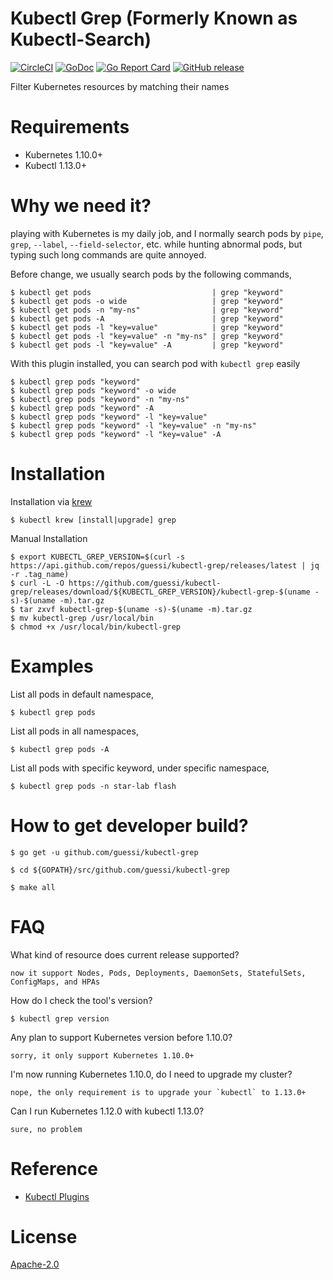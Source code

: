 # Kubectl Grep (Formerly Known as Kubectl-Search)

[![CircleCI](https://circleci.com/gh/guessi/kubectl-grep.svg?style=svg)](https://circleci.com/gh/guessi/kubectl-grep)
[![GoDoc](https://godoc.org/github.com/guessi/kubectl-grep?status.svg)](https://godoc.org/github.com/guessi/kubectl-grep)
[![Go Report Card](https://goreportcard.com/badge/github.com/guessi/kubectl-grep)](https://goreportcard.com/report/github.com/guessi/kubectl-grep)
[![GitHub release](https://img.shields.io/github/release/guessi/kubectl-grep.svg)](https://github.com/guessi/kubectl-grep/releases/latest)

Filter Kubernetes resources by matching their names

# Requirements

- Kubernetes 1.10.0+
- Kubectl 1.13.0+

# Why we need it?

playing with Kubernetes is my daily job, and I normally search pods by `pipe`,
`grep`, `--label`, `--field-selector`, etc. while hunting abnormal pods, but
typing such long commands are quite annoyed.

Before change, we usually search pods by the following commands,

    $ kubectl get pods                           | grep "keyword"
    $ kubectl get pods -o wide                   | grep "keyword"
    $ kubectl get pods -n "my-ns"                | grep "keyword"
    $ kubectl get pods -A                        | grep "keyword"
    $ kubectl get pods -l "key=value"            | grep "keyword"
    $ kubectl get pods -l "key=value" -n "my-ns" | grep "keyword"
    $ kubectl get pods -l "key=value" -A         | grep "keyword"

With this plugin installed, you can search pod with `kubectl grep` easily

    $ kubectl grep pods "keyword"
    $ kubectl grep pods "keyword" -o wide
    $ kubectl grep pods "keyword" -n "my-ns"
    $ kubectl grep pods "keyword" -A
    $ kubectl grep pods "keyword" -l "key=value"
    $ kubectl grep pods "keyword" -l "key=value" -n "my-ns"
    $ kubectl grep pods "keyword" -l "key=value" -A

# Installation

Installation via [krew](https://github.com/kubernetes-sigs/krew)

    $ kubectl krew [install|upgrade] grep

Manual Installation

    $ export KUBECTL_GREP_VERSION=$(curl -s https://api.github.com/repos/guessi/kubectl-grep/releases/latest | jq -r .tag_name)
    $ curl -L -O https://github.com/guessi/kubectl-grep/releases/download/${KUBECTL_GREP_VERSION}/kubectl-grep-$(uname -s)-$(uname -m).tar.gz
    $ tar zxvf kubectl-grep-$(uname -s)-$(uname -m).tar.gz
    $ mv kubectl-grep /usr/local/bin
    $ chmod +x /usr/local/bin/kubectl-grep

# Examples

List all pods in default namespace,

    $ kubectl grep pods

List all pods in all namespaces,

    $ kubectl grep pods -A

List all pods with specific keyword, under specific namespace,

    $ kubectl grep pods -n star-lab flash

# How to get developer build?

    $ go get -u github.com/guessi/kubectl-grep

    $ cd ${GOPATH}/src/github.com/guessi/kubectl-grep

    $ make all

# FAQ

What kind of resource does current release supported?

    now it support Nodes, Pods, Deployments, DaemonSets, StatefulSets, ConfigMaps, and HPAs

How do I check the tool's version?

    $ kubectl grep version

Any plan to support Kubernetes version before 1.10.0?

    sorry, it only support Kubernetes 1.10.0+

I'm now running Kubernetes 1.10.0, do I need to upgrade my cluster?

    nope, the only requirement is to upgrade your `kubectl` to 1.13.0+

Can I run Kubernetes 1.12.0 with kubectl 1.13.0?

    sure, no problem

# Reference

- [Kubectl Plugins](https://kubernetes.io/docs/tasks/extend-kubectl/kubectl-plugins/)

# License

[Apache-2.0](LICENSE)
